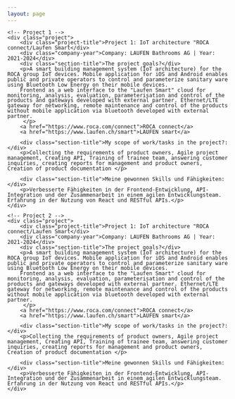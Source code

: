```yaml
---
layout: page
---
```


<head>
    <style>
        body {
            line-height: 1;
        }
        .project {
        }
        .project-title {
            font-size: 1.5em;
        }
        .company-year {
            font-style: italic;
            margin-bottom: 10px;
        }
        .section-title {
            font-weight: bold;
        }
    </style>
</head>
<body>

    <!-- Project 1 -->
    <div class="project">
        <div class="project-title">Project 1: IoT architecture "ROCA connect/Laufen Smart</div>
        <div class="company-year">Company: LAUFEN Bathrooms AG | Year: 2021-2024</div>
        <div class="section-title">The project goals?</div>
        <p>A smart building management system (IoT architecture) for the ROCA group IoT devices. Mobile application for iOS and Android enables public and private operators to control and parameterize sanitary ware using Bluetooth Low Energy on their mobile devices.
        Frontend as a web interface to the "Laufen Smart" cloud for monitoring, analysis, evaluation, parameterisation and control of the products and gateways developed with external partner. Ethernet/LTE gateway for networking, remote maintenance and control of the products without mobile application via bluetooth developed with external partner.
         </p>
        <a href="https://www.roca.com/connect">ROCA connect</a>
        <a href="https://www.laufen.ch/smart">LAUFEN smart</a>

        <div class="section-title">My scope of work/tasks in the project?:</div>
        <p>Collecting the requirements of product owners, Agile project management, Creating API, Training of trainee team, answering customer inquiries, creating reports for management and product owners, Creation of product documentation </p>

        <div class="section-title">Meine gewonnen Skills und Fähigkeiten:</div>
        <p>Verbesserte Fähigkeiten in der Frontend-Entwicklung, API-Integration und der Zusammenarbeit in einem agilen Entwicklungsteam. Erfahrung in der Nutzung von React und RESTful APIs.</p>
    </div>

    <!-- Project 2 -->
    <div class="project">
        <div class="project-title">Project 1: IoT architecture "ROCA connect/Laufen Smart</div>
        <div class="company-year">Company: LAUFEN Bathrooms AG | Year: 2021-2024</div>
        <div class="section-title">The project goals?</div>
        <p>A smart building management system (IoT architecture) for the ROCA group IoT devices. Mobile application for iOS and Android enables public and private operators to control and parameterize sanitary ware using Bluetooth Low Energy on their mobile devices.
        Frontend as a web interface to the "Laufen Smart" cloud for monitoring, analysis, evaluation, parameterisation and control of the products and gateways developed with external partner. Ethernet/LTE gateway for networking, remote maintenance and control of the products without mobile application via bluetooth developed with external partner.
         </p>
        <a href="https://www.roca.com/connect">ROCA connect</a>
        <a href="https://www.laufen.ch/smart">LAUFEN smart</a>

        <div class="section-title">My scope of work/tasks in the project?:</div>
        <p>Collecting the requirements of product owners, Agile project management, Creating API, Training of trainee team, answering customer inquiries, creating reports for management and product owners, Creation of product documentation </p>

        <div class="section-title">Meine gewonnen Skills und Fähigkeiten:</div>
        <p>Verbesserte Fähigkeiten in der Frontend-Entwicklung, API-Integration und der Zusammenarbeit in einem agilen Entwicklungsteam. Erfahrung in der Nutzung von React und RESTful APIs.</p>
    </div>

</body>
